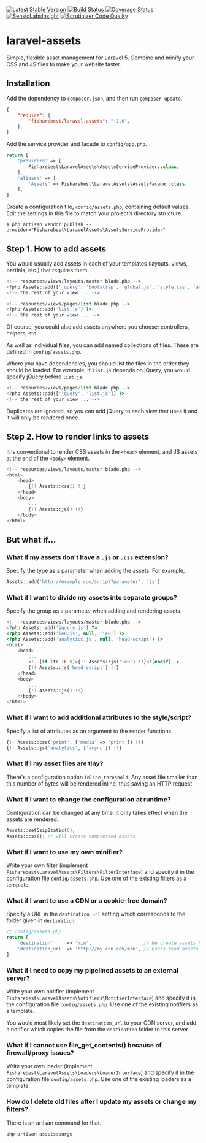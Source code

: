 [![Latest Stable Version](https://poser.pugx.org/fisharebest/laravel-assets/v/stable.svg)](https://packagist.org/packages/fisharebest/laravel-assets)
[![Build Status](https://travis-ci.org/fisharebest/laravel-assets.svg?branch=master)](https://travis-ci.org/fisharebest/laravel-assets)
[![Coverage Status](https://coveralls.io/repos/fisharebest/laravel-assets/badge.svg?branch=master&service=github)](https://coveralls.io/github/fisharebest/laravel-assets?branch=master)
[![SensioLabsInsight](https://insight.sensiolabs.com/projects/84c48b77-7330-4e2a-b66d-f981b41a76a7/mini.png)](https://insight.sensiolabs.com/projects/84c48b77-7330-4e2a-b66d-f981b41a76a7)
[![Scrutinizer Code Quality](https://scrutinizer-ci.com/g/fisharebest/laravel-assets/badges/quality-score.png?b=master)](https://scrutinizer-ci.com/g/fisharebest/laravel-assets/?branch=master)

# laravel-assets

Simple, flexible asset management for Laravel 5.  Combine and minify your CSS and JS files to make your website faster.

## Installation

Add the dependency to `composer.json`, and then run `composer update`.

```json
{
    "require": {
        "fisharebest/laravel-assets": "~1.0",
    },
}
```

Add the service provider and facade to `config/app.php`.

```php
return [
    'providers' => [
        Fisharebest\LaravelAssets\AssetsServiceProvider::class,
    ],
    'aliases' => [
        'Assets' => Fisharebest\LaravelAssets\AssetsFacade::class,
    ],
]
```

Create a configuration file, `config/assets.php`, containing default values.  Edit the settings in this file to match your project’s directory structure.

```
$ php artisan vendor:publish --provider="Fisharebest\LaravelAssets\AssetsServiceProvider"
```

## Step 1.  How to add assets

You would usually add assets in each of your templates (layouts, views, partials, etc.) that requires them.

```php
<!-- resources/views/layouts/master.blade.php -->
<?php Assets::add(['jquery', 'bootstrap', 'global.js', 'style.css', 'analytics.js']) ?>
<!-- the rest of your view ... -->
```

```php
<!-- resources/views/pages/list.blade.php -->
<?php Assets::add('list.js') ?>
<!-- the rest of your view ... -->
```

Of course, you could also add assets anywhere you choose; controllers, helpers, etc.

As well as individual files, you can add named collections of files.
These are defined in `config/assets.php`.

Where you have dependencies, you should list the files in the order they should be loaded.
For example, if `list.js` depends on jQuery, you would specify jQuery before `list.js`.

```php
<!-- resources/views/pages/list.blade.php -->
<?php Assets::add(['jquery', 'list.js']) ?>
<!-- the rest of your view ... -->
```

Duplicates are ignored, so you can add jQuery to each view that uses it and it will
only be rendered once.

## Step 2.  How to render links to assets

It is conventional to render CSS assets in the `<head>` element, and JS assets at the
end of the `<body>` element.


```php
<!-- resources/views/layouts/master.blade.php -->
<html>
    <head>
        {!! Assets::css() !!}
    </head>
    <body>
        ...
        {!! Assets::js() !!}
    </body>
</html>
```

## But what if…

### What if my assets don't have a `.js` or `.css` extension?

Specify the type as a parameter when adding the assets.  For example,

```php
Assets::add('http://example.com/script?parameter', 'js')
```

### What if I want to divide my assets into separate groups?

Specify the group as a parameter when adding and rendering assets.

```php
<!-- resources/views/layouts/master.blade.php -->
<?php Assets::add('jquery.js') ?>
<?php Assets::add('ie8.js', null, 'ie8') ?>
<?php Assets::add('analytics.js', null, 'head-script') ?>
<html>
    <head>
        ...
        <!--[if lte IE 8]>{!! Assets::js('ie8') !!}<![endif]-->
        {!! Assets::js('head-script') !!}
    </head>
    <body>
        ...
        {!! Assets::js() !!}
    </body>
</html>
```

### What if I want to add additional attributes to the style/script?

Specify a list of attributes as an argument to the render functions.

```php
{!! Assets::css('print', ['media' => 'print']) !!}
{!! Assets::js('analytics', ['async']) !!}
```

### What if I my asset files are tiny?

There's a configuration option `inline_threshold`.  Any asset file
smaller than this number of bytes will be rendered inline, thus saving
an HTTP request.

### What if I want to change the configuration at runtime?

Configuration can be changed at any time.  It only takes effect when
the assets are rendered.

```php
Assets::setGzipStatic(6);
Assets::css(); // will create compressed assets
```

### What if I want to use my own minifier?

Write your own filter (implement `Fisharebest\LaravelAssets\Filters\FilterInterface`)
and specify it in the configuration file `config/assets.php`.  Use one of the existing
filters as a template.

### What if I want to use a CDN or a cookie-free domain?

Specify a URL in the `destination_url` setting which corresponds to the folder given
in `destination`.

```php
// config/assets.php
return [
    'destination'     => 'min',                   // We create assets here
    'destination_url' => 'http://my-cdn.com/min', // Users read assets from here
]
```

### What if I need to copy my pipelined assets to an external server?

Write your own notifier (implement `Fisharebest\LaravelAssets\Notifiers\NotifierInterface`)
and specify it in the configuration file `config/assets.php`.  Use one of the existing
notifiers as a template.

You would most likely set the `destination_url` to your CDN server, and add a notifier
which copies the file from the `destination` folder to this server.

### What if I cannot use file_get_contents() because of firewall/proxy issues?

Write your own loader (implement `Fisharebest\LaravelAssets\Loaders\LoaderInterface`)
and specify it in the configuration file `config/assets.php`.  Use one of the existing
loaders as a template.

### How do I delete old files after I update my assets or change my filters?

There is an artisan command for that.

```
php artisan assets:purge
```
